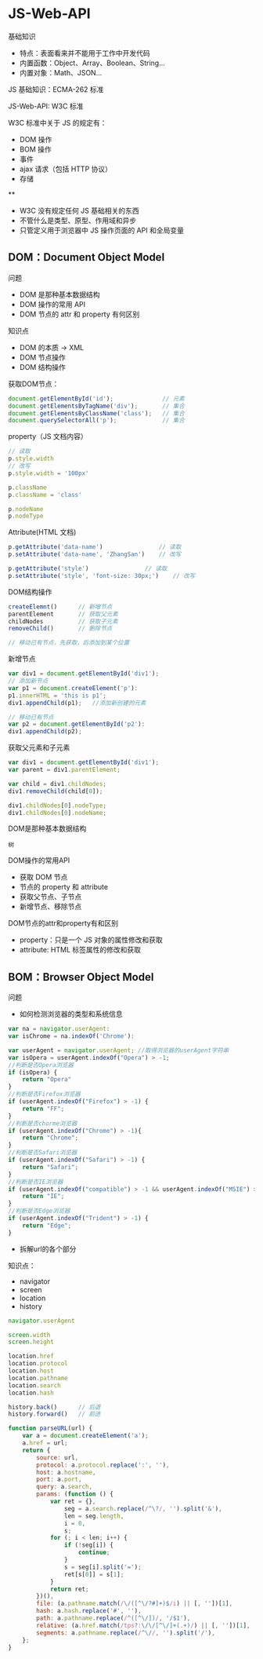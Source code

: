 # JS-Web-API

基础知识
- 特点：表面看来并不能用于工作中开发代码
- 内置函数：Object、Array、Boolean、String...
- 内置对象：Math、JSON...


JS 基础知识：ECMA-262 标准

JS-Web-API: W3C 标准


W3C 标准中关于 JS 的规定有：
- DOM 操作
- BOM 操作
- 事件
- ajax 请求（包括 HTTP 协议）
- 存储

**
- W3C 没有规定任何 JS 基础相关的东西
- 不管什么是类型、原型、作用域和异步
- 只管定义用于浏览器中 JS 操作页面的 API 和全局变量


## DOM：Document Object Model

问题
- DOM 是那种基本数据结构
- DOM 操作的常用 API
- DOM 节点的 attr 和 property 有何区别

知识点
- DOM 的本质 -> XML
- DOM 节点操作
- DOM 结构操作

获取DOM节点：
```js
document.getElementById('id');              // 元素
document.getElementsByTagName('div');       // 集合
document.getElementsByClassName('class');   // 集合
document.querySelectorAll('p');             // 集合
```

property（JS 文档内容）
```js
// 读取
p.style.width
// 改写
p.style.width = '100px'

p.className
p.className = 'class'

p.nodeName
p.nodeType
```

Attribute(HTML 文档)
```js
p.getAttribute('data-name')                // 读取
p.setAttribute('data-name', 'ZhangSan')    // 改写

p.getAttribute('style')                // 读取
p.setAttribute('style', 'font-size: 30px;')    // 改写
```

DOM结构操作
```js
createElemnt()      // 新增节点
parentElement       // 获取父元素
childNodes          // 获取子元素
removeChild()       // 删除节点

// 移动已有节点，先获取，后添加到某个位置
```

新增节点
```js
var div1 = document.getElementById('div1');
// 添加新节点
var p1 = document.createElement('p'):
p1.innerHTML = 'this is p1';
div1.appendChild(p1);   //添加新创建的元素

// 移动已有节点
var p2 = document.getElementById('p2'):
div1.appendChild(p2);
```

获取父元素和子元素
```js
var div1 = document.getElementById('div1');
var parent = div1.parentElement;

var child = div1.childNodes;
div1.removeChild(child[0]);

div1.childNodes[0].nodeType;
div1.childNodes[0].nodeName;
```

DOM是那种基本数据结构

`树`


DOM操作的常用API
- 获取 DOM 节点
- 节点的 property 和 attribute
- 获取父节点、子节点
- 新增节点、移除节点

DOM节点的attr和property有和区别
- property：只是一个 JS 对象的属性修改和获取
- attribute: HTML 标签属性的修改和获取


## BOM：Browser Object Model

问题
- 如何检测浏览器的类型和系统信息
```js
var na = navigator.userAgent:
var isChrome = na.indexOf('Chrome'):
```

```js
var userAgent = navigator.userAgent; //取得浏览器的userAgent字符串
var isOpera = userAgent.indexOf("Opera") > -1;
//判断是否Opera浏览器
if (isOpera) {
    return "Opera"
}
//判断是否Firefox浏览器
if (userAgent.indexOf("Firefox") > -1) {
    return "FF";
}
//判断是否chorme浏览器
if (userAgent.indexOf("Chrome") > -1){
    return "Chrome";
}
//判断是否Safari浏览器
if (userAgent.indexOf("Safari") > -1) {
    return "Safari";
}
//判断是否IE浏览器
if (userAgent.indexOf("compatible") > -1 && userAgent.indexOf("MSIE") > -1 && !isOpera) {
    return "IE";
}
//判断是否Edge浏览器
if (userAgent.indexOf("Trident") > -1) {
    return "Edge";
}
```

- 拆解url的各个部分

知识点：
- navigator
- screen
- location
- history

```js
navigator.userAgent

screen.width
screen.height

location.href
location.protocol
location.host
location.pathname
location.search
location.hash

history.back()      // 后退
history.forward()   // 前进
```


```js
function parseURL(url) {
    var a = document.createElement('a');
    a.href = url;
    return {
        source: url,
        protocol: a.protocol.replace(':', ''),
        host: a.hostname,
        port: a.port,
        query: a.search,
        params: (function () {
            var ret = {},
                seg = a.search.replace(/^\?/, '').split('&'),
                len = seg.length,
                i = 0,
                s;
            for (; i < len; i++) {
                if (!seg[i]) {
                    continue;
                }
                s = seg[i].split('=');
                ret[s[0]] = s[1];
            }
            return ret;
        })(),
        file: (a.pathname.match(/\/([^\/?#]+)$/i) || [, ''])[1],
        hash: a.hash.replace('#', ''),
        path: a.pathname.replace(/^([^\/])/, '/$1'),
        relative: (a.href.match(/tps?:\/\/[^\/]+(.+)/) || [, ''])[1],
        segments: a.pathname.replace(/^\//, '').split('/'),
    };
}

```

